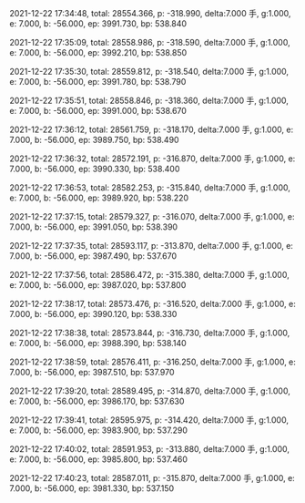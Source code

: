 2021-12-22 17:34:48, total: 28554.366, p: -318.990, delta:7.000 手, g:1.000, e: 7.000, b: -56.000, ep: 3991.730, bp: 538.840

2021-12-22 17:35:09, total: 28558.986, p: -318.590, delta:7.000 手, g:1.000, e: 7.000, b: -56.000, ep: 3992.210, bp: 538.850

2021-12-22 17:35:30, total: 28559.812, p: -318.540, delta:7.000 手, g:1.000, e: 7.000, b: -56.000, ep: 3991.780, bp: 538.790

2021-12-22 17:35:51, total: 28558.846, p: -318.360, delta:7.000 手, g:1.000, e: 7.000, b: -56.000, ep: 3991.000, bp: 538.670

2021-12-22 17:36:12, total: 28561.759, p: -318.170, delta:7.000 手, g:1.000, e: 7.000, b: -56.000, ep: 3989.750, bp: 538.490

2021-12-22 17:36:32, total: 28572.191, p: -316.870, delta:7.000 手, g:1.000, e: 7.000, b: -56.000, ep: 3990.330, bp: 538.400

2021-12-22 17:36:53, total: 28582.253, p: -315.840, delta:7.000 手, g:1.000, e: 7.000, b: -56.000, ep: 3989.920, bp: 538.220

2021-12-22 17:37:15, total: 28579.327, p: -316.070, delta:7.000 手, g:1.000, e: 7.000, b: -56.000, ep: 3991.050, bp: 538.390

2021-12-22 17:37:35, total: 28593.117, p: -313.870, delta:7.000 手, g:1.000, e: 7.000, b: -56.000, ep: 3987.490, bp: 537.670

2021-12-22 17:37:56, total: 28586.472, p: -315.380, delta:7.000 手, g:1.000, e: 7.000, b: -56.000, ep: 3987.020, bp: 537.800

2021-12-22 17:38:17, total: 28573.476, p: -316.520, delta:7.000 手, g:1.000, e: 7.000, b: -56.000, ep: 3990.120, bp: 538.330

2021-12-22 17:38:38, total: 28573.844, p: -316.730, delta:7.000 手, g:1.000, e: 7.000, b: -56.000, ep: 3988.390, bp: 538.140

2021-12-22 17:38:59, total: 28576.411, p: -316.250, delta:7.000 手, g:1.000, e: 7.000, b: -56.000, ep: 3987.510, bp: 537.970

2021-12-22 17:39:20, total: 28589.495, p: -314.870, delta:7.000 手, g:1.000, e: 7.000, b: -56.000, ep: 3986.170, bp: 537.630

2021-12-22 17:39:41, total: 28595.975, p: -314.420, delta:7.000 手, g:1.000, e: 7.000, b: -56.000, ep: 3983.900, bp: 537.290

2021-12-22 17:40:02, total: 28591.953, p: -313.880, delta:7.000 手, g:1.000, e: 7.000, b: -56.000, ep: 3985.800, bp: 537.460

2021-12-22 17:40:23, total: 28587.011, p: -315.870, delta:7.000 手, g:1.000, e: 7.000, b: -56.000, ep: 3981.330, bp: 537.150